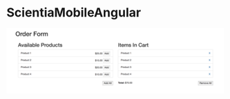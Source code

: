 # ScientiaMobileAngular

![Basic Order Form](/images/order_form_basic.png?raw=true "Basic Order Form")
